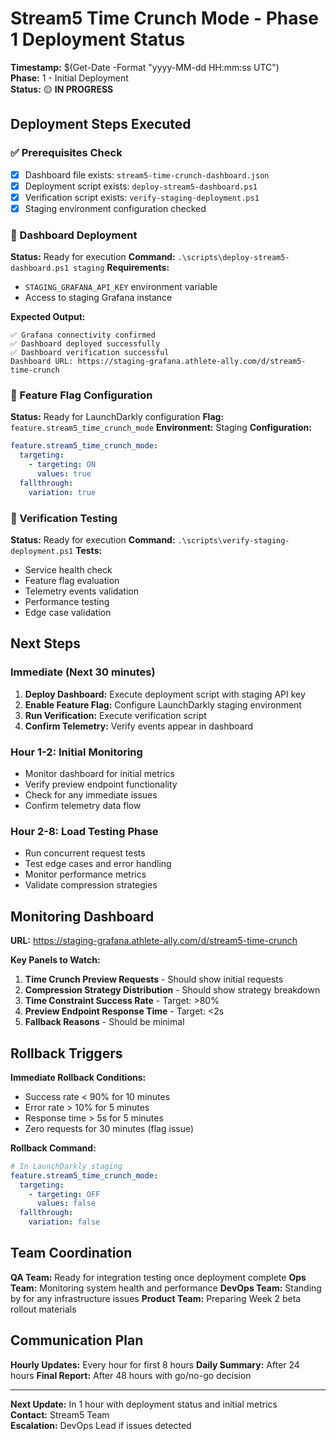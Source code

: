 # Stream5 Time Crunch Mode - Phase 1 Deployment Status

**Timestamp:** $(Get-Date -Format "yyyy-MM-dd HH:mm:ss UTC")  
**Phase:** 1 - Initial Deployment  
**Status:** 🟡 **IN PROGRESS**

## Deployment Steps Executed

### ✅ Prerequisites Check
- [x] Dashboard file exists: `stream5-time-crunch-dashboard.json`
- [x] Deployment script exists: `deploy-stream5-dashboard.ps1`
- [x] Verification script exists: `verify-staging-deployment.ps1`
- [x] Staging environment configuration checked

### 🔄 Dashboard Deployment
**Status:** Ready for execution
**Command:** `.\scripts\deploy-stream5-dashboard.ps1 staging`
**Requirements:** 
- `STAGING_GRAFANA_API_KEY` environment variable
- Access to staging Grafana instance

**Expected Output:**
```
✅ Grafana connectivity confirmed
✅ Dashboard deployed successfully
✅ Dashboard verification successful
Dashboard URL: https://staging-grafana.athlete-ally.com/d/stream5-time-crunch
```

### 🔄 Feature Flag Configuration
**Status:** Ready for LaunchDarkly configuration
**Flag:** `feature.stream5_time_crunch_mode`
**Environment:** Staging
**Configuration:**
```yaml
feature.stream5_time_crunch_mode:
  targeting:
    - targeting: ON
      values: true
  fallthrough:
    variation: true
```

### 🔄 Verification Testing
**Status:** Ready for execution
**Command:** `.\scripts\verify-staging-deployment.ps1`
**Tests:**
- Service health check
- Feature flag evaluation
- Telemetry events validation
- Performance testing
- Edge case validation

## Next Steps

### Immediate (Next 30 minutes)
1. **Deploy Dashboard:** Execute deployment script with staging API key
2. **Enable Feature Flag:** Configure LaunchDarkly staging environment
3. **Run Verification:** Execute verification script
4. **Confirm Telemetry:** Verify events appear in dashboard

### Hour 1-2: Initial Monitoring
- Monitor dashboard for initial metrics
- Verify preview endpoint functionality
- Check for any immediate issues
- Confirm telemetry data flow

### Hour 2-8: Load Testing Phase
- Run concurrent request tests
- Test edge cases and error handling
- Monitor performance metrics
- Validate compression strategies

## Monitoring Dashboard

**URL:** https://staging-grafana.athlete-ally.com/d/stream5-time-crunch

**Key Panels to Watch:**
1. **Time Crunch Preview Requests** - Should show initial requests
2. **Compression Strategy Distribution** - Should show strategy breakdown
3. **Time Constraint Success Rate** - Target: >80%
4. **Preview Endpoint Response Time** - Target: <2s
5. **Fallback Reasons** - Should be minimal

## Rollback Triggers

**Immediate Rollback Conditions:**
- Success rate < 90% for 10 minutes
- Error rate > 10% for 5 minutes
- Response time > 5s for 5 minutes
- Zero requests for 30 minutes (flag issue)

**Rollback Command:**
```yaml
# In LaunchDarkly staging
feature.stream5_time_crunch_mode:
  targeting:
    - targeting: OFF
      values: false
  fallthrough:
    variation: false
```

## Team Coordination

**QA Team:** Ready for integration testing once deployment complete
**Ops Team:** Monitoring system health and performance
**DevOps Team:** Standing by for any infrastructure issues
**Product Team:** Preparing Week 2 beta rollout materials

## Communication Plan

**Hourly Updates:** Every hour for first 8 hours
**Daily Summary:** After 24 hours
**Final Report:** After 48 hours with go/no-go decision

---

**Next Update:** In 1 hour with deployment status and initial metrics  
**Contact:** Stream5 Team  
**Escalation:** DevOps Lead if issues detected

